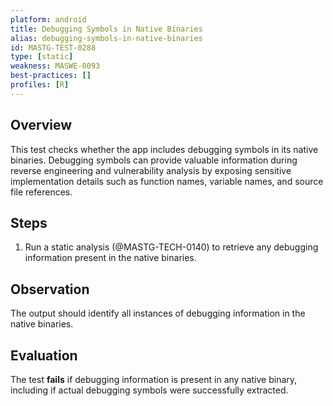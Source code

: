 ```yaml
---
platform: android
title: Debugging Symbols in Native Binaries
alias: debugging-symbols-in-native-binaries
id: MASTG-TEST-0288
type: [static]
weakness: MASWE-0093
best-practices: []
profiles: [R]
---
```


## Overview

This test checks whether the app includes debugging symbols in its native binaries. Debugging symbols can provide valuable information during reverse engineering and vulnerability analysis by exposing sensitive implementation details such as function names, variable names, and source file references.

## Steps

1. Run a static analysis (@MASTG-TECH-0140) to retrieve any debugging information present in the native binaries.

## Observation

The output should identify all instances of debugging information in the native binaries.

## Evaluation

The test **fails** if debugging information is present in any native binary, including if actual debugging symbols were successfully extracted.
